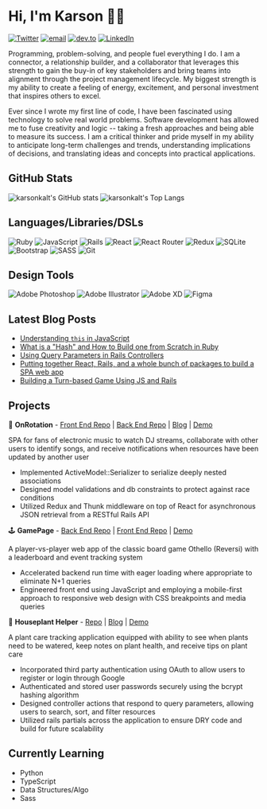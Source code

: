 # Hi, I'm Karson 👋🏻

[![Twitter](https://img.shields.io/twitter/follow/karsonkalt?style=social)](http://www.twitter.com/karsonkalt) [![email](https://img.shields.io/badge/email-kars.kalt%40gmail.com-blue)](mailto:kars.kalt@gmail.com) [![dev.to](https://img.shields.io/badge/blog-dev.to%2Fkarsonkalt-blue)](http://www.dev.to/karsonkalt) [![LinkedIn](https://img.shields.io/badge/LinkedIn-kaltkarson-blue)](https://www.linkedin.com/in/kaltkarson/)

Programming, problem-solving, and people fuel everything I do. I am a connector, a relationship builder, and a collaborator that leverages this strength to gain the buy-in of key stakeholders and bring teams into alignment through the project management lifecycle. My biggest strength is my ability to create a feeling of energy, excitement, and personal investment that inspires others to excel.

Ever since I wrote my first line of code, I have been fascinated using technology to solve real world problems. Software development has allowed me to fuse creativity and logic -- taking a fresh approaches and being able to measure its success. I am a critical thinker and pride myself in my ability to anticipate long-term challenges and trends, understanding implications of decisions, and translating ideas and concepts into practical applications.

## GitHub Stats
![karsonkalt's GitHub stats](https://github-readme-stats.vercel.app/api?username=karsonkalt&show_icons=true)
![karsonkalt's Top Langs](https://github-readme-stats.vercel.app/api/top-langs/?username=karsonkalt&langs_count=8&layout=compact)

## Languages/Libraries/DSLs
![Ruby](https://img.shields.io/badge/ruby-%23CC342D.svg?style=for-the-badge&logo=ruby&logoColor=white)
![JavaScript](https://img.shields.io/badge/javascript-%23323330.svg?style=for-the-badge&logo=javascript&logoColor=%23F7DF1E)
![Rails](https://img.shields.io/badge/rails-%23CC0000.svg?style=for-the-badge&logo=ruby-on-rails&logoColor=white)
![React](https://img.shields.io/badge/react-%2320232a.svg?style=for-the-badge&logo=react&logoColor=%2361DAFB)
![React Router](https://img.shields.io/badge/React_Router-CA4245?style=for-the-badge&logo=react-router&logoColor=white)
![Redux](https://img.shields.io/badge/redux-%23593d88.svg?style=for-the-badge&logo=redux&logoColor=white)
![SQLite](https://img.shields.io/badge/sqlite-%2307405e.svg?style=for-the-badge&logo=sqlite&logoColor=white)
![Bootstrap](https://img.shields.io/badge/bootstrap-%23563D7C.svg?style=for-the-badge&logo=bootstrap&logoColor=white)
![SASS](https://img.shields.io/badge/SASS-hotpink.svg?style=for-the-badge&logo=SASS&logoColor=white)
![Git](https://img.shields.io/badge/git-%23F05033.svg?style=for-the-badge&logo=git&logoColor=white)

## Design Tools
![Adobe Photoshop](https://img.shields.io/badge/adobephotoshop-%2331A8FF.svg?style=for-the-badge&logo=adobephotoshop&logoColor=white)
![Adobe Illustrator](https://img.shields.io/badge/adobeillustrator-%23FF9A00.svg?style=for-the-badge&logo=adobeillustrator&logoColor=white)
![Adobe XD](https://img.shields.io/badge/Adobe%20XD-470137?style=for-the-badge&logo=Adobe%20XD&logoColor=#FF61F6)
![Figma](https://img.shields.io/badge/figma-%23F24E1E.svg?style=for-the-badge&logo=figma&logoColor=white)

## Latest Blog Posts
<!-- BLOG-POST-LIST:START -->
- [Understanding `this` in JavaScript](https://dev.to/karsonkalt/understanding-this-in-javascript-oe2)
- [What is a "Hash" and How to Build one from Scratch in Ruby](https://dev.to/karsonkalt/what-is-a-hash-and-how-to-build-one-from-scratch-in-ruby-16kp)
- [Using Query Parameters in Rails Controllers](https://dev.to/karsonkalt/using-query-parameters-in-rails-controllers-35l6)
- [Putting together React, Rails, and a whole bunch of packages to build a SPA web app](https://dev.to/karsonkalt/putting-together-react-rails-and-a-whole-bunch-of-packages-to-build-a-spa-web-app-d41)
- [Building a Turn-based Game Using JS and Rails](https://dev.to/karsonkalt/building-a-turn-based-game-using-js-and-rails-1ni1)
<!-- BLOG-POST-LIST:END -->

## Projects
🎵 **OnRotation** - [Front End Repo](https://github.com/karsonkalt/onrotation_react) | [Back End Repo](https://github.com/karsonkalt/onrotation_server) | [Blog](https://dev.to/karsonkalt/putting-together-react-rails-and-a-whole-bunch-of-packages-to-build-a-spa-web-app-d41) | [Demo](https://youtu.be/Gy2l3J5C6IQ)

SPA for fans of electronic music to watch DJ streams, collaborate with other users to identify songs, and receive notifications when resources have been updated by another user
- Implemented ActiveModel::Serializer to serialize deeply nested associations
- Designed model validations and db constraints to protect against race conditions
- Utilized Redux and Thunk middleware on top of React for asynchronous JSON retrieval from a RESTful Rails API

🕹 **GamePage** - [Back End Repo](gamepage_back_end) | [Front End Repo](https://github.com/karsonkalt/gamepage_front_end) | [Demo](https://youtu.be/-q0dtMVjhp0)

A player-vs-player web app of the classic board game Othello (Reversi) with a leaderboard and event tracking system
- Accelerated backend run time with eager loading where appropriate to eliminate N+1 queries
- Engineered front end using JavaScript and employing a mobile-first approach to responsive web design with CSS breakpoints and media queries

🌱 **Houseplant Helper** - [Repo](https://github.com/karsonkalt/houseplant_helper) | [Blog](https://dev.to/karsonkalt/building-a-web-app-with-rails-1kmd) | [Demo](https://youtu.be/ZGGPJ0oJ5Rs)

A plant care tracking application equipped with ability to see when plants need to be watered, keep notes on plant health, and receive tips on plant care
- Incorporated third party authentication using OAuth to allow users to register or login through Google
- Authenticated and stored user passwords securely using the bcrypt hashing algorithm
- Designed controller actions that respond to query parameters, allowing users to search, sort, and filter resources
- Utilized rails partials across the application to ensure DRY code and build for future scalability

## Currently Learning
- Python
- TypeScript
- Data Structures/Algo
- Sass
